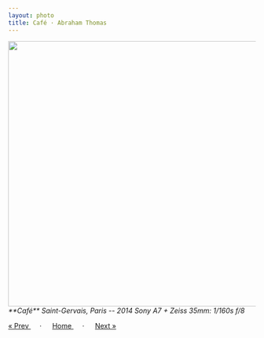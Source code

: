 ```yaml
---
layout: photo
title: Café · Abraham Thomas
---
```


<img src="/assets/photos/Cafe.jpg" width="540px" class="photo">

<i>
**Café**  
Saint-Gervais, Paris -- 2014  
Sony A7 + Zeiss 35mm: 1/160s f/8  
</i>

<a href="/travel/louvre"> &laquo; Prev </a> &emsp; · &emsp; 
<a href="/travel"> Home </a> &emsp; · &emsp; 
<a href="/travel/metro"> Next &raquo; </a>
